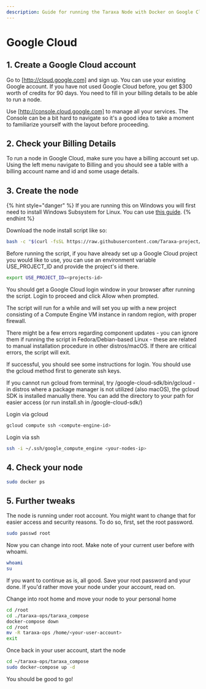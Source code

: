 ```yaml
---
description: Guide for running the Taraxa Node with Docker on Google Cloud
---
```


# Google Cloud

## 1. Create a Google Cloud account

Go to [http://cloud.google.com] and sign up. You can use your existing Google account. If you have not used Google Cloud before, you get $300 worth of credits for 90 days. You need to fill in your billing details to be able to run a node.

Use [http://console.cloud.google.com] to manage all your services. The Console can be a bit hard to navigate so it's a good idea to take a moment to familiarize yourself with the layout before proceeding. 

## 2. Check your Billing Details

To run a node in Google Cloud, make sure you have a billing account set up. Using the left menu navigate to Billing and you should see a table with a billing account name and id and some usage details.

## 3. Create the node

{% hint style="danger" %}
If you are running this on Windows you will first need to install Windows Subsystem for Linux. You can use [this guide](https://docs.microsoft.com/en-us/windows/wsl/install-win10).
{% endhint %}

Download the node install script like so:

```bash
bash -c "$(curl -fsSL https://raw.githubusercontent.com/Taraxa-project/taraxa-ops/master/scripts/one-click-GC.sh)"
```

Before running the script, if you have already set up a Google Cloud project you would like to use, you can use an environment variable USE_PROJECT_ID and provide the project's id there.

```bash
export USE_PROJECT_ID=<projects-id>
```

You should get a Google Cloud login window in your browser after running the script. Login to proceed and click Allow when prompted.

The script will run for a while and will set you up with a new project consisting of a  Compute Engine VM instance in random region, with proper firewall.

There might be a few errors regarding component updates - you can ignore them if running the script in Fedora/Debian-based Linux - these are related to manual installation procedure in other distros/macOS. If there are critical errors, the script will exit.

If successful, you should see some instructions for login. You should use the gcloud method first to generate ssh keys.

If you cannot run gcloud from terminal, try <HOME>/google-cloud-sdk/bin/gcloud - in distros where a package manager is not utilized (also macOS), the gcloud SDK is installed manually there. You can add the directory to your path for easier access (or run install.sh in <HOME>/google-cloud-sdk/)

Login via gcloud

```bash
gcloud compute ssh <compute-engine-id>
```

Login via ssh

```bash
ssh -i ~/.ssh/google_compute_engine <your-nodes-ip>
```

## 4. Check your node

```bash
sudo docker ps
```

## 5. Further tweaks

The node is running under root account.  You might want to change that for easier access and security reasons.  To do so, first, set the root password.

```bash
sudo passwd root
```

Now you can change into root.  Make note of your current user before with whoami.

```bash
whoami
su
```

If you want to continue as is, all good. Save your root password and your done.  If you'd rather move your node under your account, read on.

Change into root home and move your node to your personal home

```bash
cd /root
cd ./taraxa-ops/taraxa_compose
docker-compose down
cd /root
mv -R taraxa-ops /home/<your-user-account>
exit
```

Once back in your user account, start the node

```bash
cd ~/taraxa-ops/taraxa_compose
sudo docker-compose up -d
```

You should be good to go!
